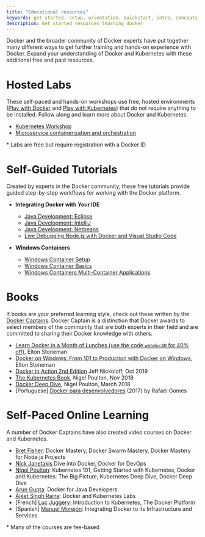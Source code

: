 ```yaml
---
title: "Educational resources"
keywords: get started, setup, orientation, quickstart, intro, concepts, kubernetes, docker desktop
description: Get started resources learning docker
---
```


Docker and the broader community of Docker experts have put together many different ways to get further training and hands-on experience with Docker. Expand your understanding of Docker and Kubernetes with these additional free and paid resources.


# Hosted Labs 
These self-paced and hands-on workshops use free, hosted environments ([Play with Docker](https://labs.play-with-docker.com/) and [Play with Kubernetes](https://labs.play-with-k8s.com/)) that do not require anything to be installed. Follow along and learn more about Docker and Kubernetes.

* [Kubernetes Workshop](https://training.play-with-kubernetes.com/kubernetes-workshop/)
* [Microservice containerization and orchestration](https://training.play-with-docker.com/microservice-orchestration/)

\* Labs are free but require registration with a Docker ID


# Self-Guided Tutorials
Created by experts in the Docker community, these free tutorials provide guided step-by-step workflows for working with the Docker platform.

* **Integrating Docker with Your IDE**
    * [Java Development: Eclipse](https://training.play-with-docker.com/java-debugging-eclipse/)
    * [Java Development: IntelliJ](https://training.play-with-docker.com/java-debugging-intellij/)
    * [Java Development: Netbeans](https://training.play-with-docker.com/java-debugging-netbeans/)
    * [Live Debugging Node.js with Docker and Visual Studio Code](https://training.play-with-docker.com/nodejs-live-debugging/)


* **Windows Containers**
    * [Windows Container Setup](https://training.play-with-docker.com/windows-containers-setup/)
    * [Windows Container Basics](https://training.play-with-docker.com/windows-containers-basics/)
    * [Windows Containers Multi-Container Applications](https://training.play-with-docker.com/windows-containers-multicontainer/)

# Books
If books are your preferred learning style, check out these written by the [Docker Captains](https://www.docker.com/community/captains). Docker Captain is a distinction that Docker awards to select members of the community that are both experts in their field and are committed to sharing their Docker knowledge with others.

* [Learn Docker in a Month of Lunches (use the code `webdoc40` for 40% off)](https://www.manning.com/books/learn-docker-in-a-month-of-lunches), Elton Stoneman
* [Docker on Windows: From 101 to Production with Docker on Windows](https://www.amazon.com/Docker-Windows-Elton-Stoneman-ebook/dp/B0711Y4J9K/), Elton Stoneman
* [Docker in Action 2nd Edition](https://www.manning.com/books/docker-in-action-second-edition) Jeff Nickoloff, Oct 2019
* [The Kubernetes Book](https://www.amazon.com/Kubernetes-Book-Nigel-Poulton/dp/1521823634/ref=sr_1_3?ie=UTF8&qid=1509660871&sr=8-3&keywords=nigel+poulton), Nigel Poulton, Nov 2018
* [Docker Deep Dive](https://www.amazon.com/Docker-Deep-Dive-Nigel-Poulton/dp/1521822808/ref=sr_1_1?ie=UTF8&qid=1509660871&sr=8-1&keywords=nigel+poulton), Nigel Poulton, March 2018
* [Portuguese] [Docker para desenvolvedores](https://leanpub.com/dockerparadesenvolvedores) (2017) by Rafael Gomes

# Self-Paced Online Learning
A number of Docker Captains have also created video courses on Docker and Kubernetes.

* [Bret Fisher](https://www.bretfisher.com/courses/): Docker Mastery, Docker Swarm Mastery, Docker Mastery for Node.js Projects
* [Nick Janetakis](https://nickjanetakis.com/courses/) Dive into Docker, Docker for DevOps
* [Nigel Poulton](https://nigelpoulton.com/video-courses): Kubernetes 101, Getting Started with Kubernetes, Docker and Kubernetes: The Big Picture, Kubernetes Deep Dive, Docker Deep Dive
* [Arun Gupta](https://www.lynda.com/Docker-tutorials/Docker-Java-developers/576584-2.html): Docker for Java Developers
* [Ajeet Singh Raina](https://collabnix.com/): Docker and Kubernetes Labs
* [French] [Luc Juggery](https://www.udemy.com/user/lucjuggery/): Introduction to Kubernetes, The Docker Platform
* [Spanish] [Manuel Morejón](https://www.udemy.com/course/integrando-docker-a-su-infraestrucutra-y-servicios/learn/lecture/6624848#overview): Integrating Docker to its Infrastructure and Services

\* Many of the courses are fee-based
